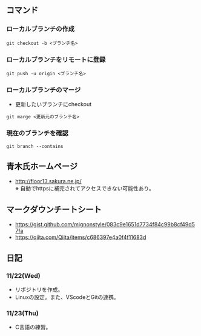 ## コマンド
### ローカルブランチの作成

```
git checkout -b <ブランチ名>
```

### ローカルブランチをリモートに登録

```
git push -u origin <ブランチ名>
```

### ローカルブランチのマージ
- 更新したいブランチにcheckout

```
git marge <更新元のブランチ名>
```

### 現在のブランチを確認

```
git branch --contains
```

## 青木氏ホームページ
- <http://floor13.sakura.ne.jp/>  
※ 自動でhttpsに補完されてアクセスできない可能性あり。


## マークダウンチートシート
- https://gist.github.com/mignonstyle/083c9e1651d7734f84c99b8cf49d57fa
- <https://qiita.com/Qiita/items/c686397e4a0f4f11683d>  


## 日記
### 11/22(Wed)
- リポジトリを作成。
- Linuxの設定。また、VScodeとGitの連携。

### 11/23(Thu)
- C言語の練習。